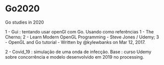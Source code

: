 # Go2020
Go studies in 2020

1 - Gui : tentando usar openGl com Go. Usando como referências 
  1 - The Cherno;
  2 - Learn Modern OpenGL Programming - Steve Jones / Udemy;
  3 - OpenGL and Go tutorial - Written by @kylewbanks on Mar 12, 2017.

2 - Covid_19 : simulação de uma onda de infecção. Base : curso Udemy sobre concorrência e modelo desenvolvido em 2019 no processing.
